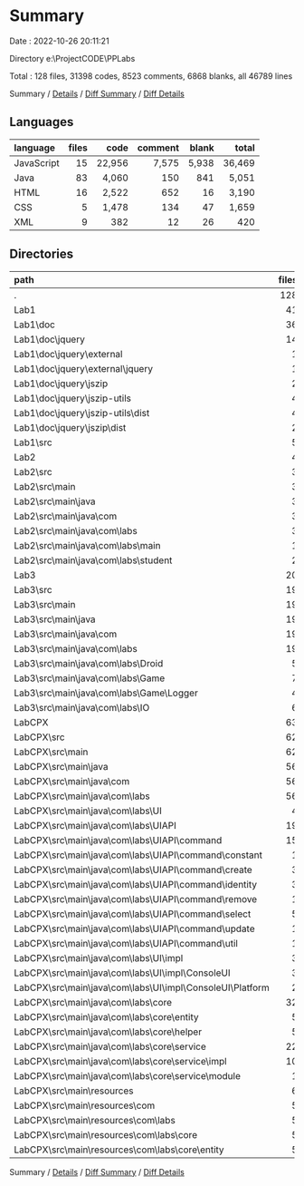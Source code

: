 # Summary

Date : 2022-10-26 20:11:21

Directory e:\\ProjectCODE\\PPLabs

Total : 128 files,  31398 codes, 8523 comments, 6868 blanks, all 46789 lines

Summary / [Details](details.md) / [Diff Summary](diff.md) / [Diff Details](diff-details.md)

## Languages
| language | files | code | comment | blank | total |
| :--- | ---: | ---: | ---: | ---: | ---: |
| JavaScript | 15 | 22,956 | 7,575 | 5,938 | 36,469 |
| Java | 83 | 4,060 | 150 | 841 | 5,051 |
| HTML | 16 | 2,522 | 652 | 16 | 3,190 |
| CSS | 5 | 1,478 | 134 | 47 | 1,659 |
| XML | 9 | 382 | 12 | 26 | 420 |

## Directories
| path | files | code | comment | blank | total |
| :--- | ---: | ---: | ---: | ---: | ---: |
| . | 128 | 31,398 | 8,523 | 6,868 | 46,789 |
| Lab1 | 41 | 27,032 | 8,367 | 6,017 | 41,416 |
| Lab1\\doc | 36 | 26,956 | 8,361 | 6,001 | 41,318 |
| Lab1\\doc\\jquery | 14 | 23,184 | 7,592 | 5,965 | 36,741 |
| Lab1\\doc\\jquery\\external | 1 | 6,906 | 1,890 | 2,077 | 10,873 |
| Lab1\\doc\\jquery\\external\\jquery | 1 | 6,906 | 1,890 | 2,077 | 10,873 |
| Lab1\\doc\\jquery\\jszip | 2 | 6,672 | 3,381 | 1,327 | 11,380 |
| Lab1\\doc\\jquery\\jszip-utils | 4 | 97 | 75 | 26 | 198 |
| Lab1\\doc\\jquery\\jszip-utils\\dist | 4 | 97 | 75 | 26 | 198 |
| Lab1\\doc\\jquery\\jszip\\dist | 2 | 6,672 | 3,381 | 1,327 | 11,380 |
| Lab1\\src | 5 | 76 | 6 | 16 | 98 |
| Lab2 | 4 | 287 | 22 | 36 | 345 |
| Lab2\\src | 3 | 214 | 18 | 29 | 261 |
| Lab2\\src\\main | 3 | 214 | 18 | 29 | 261 |
| Lab2\\src\\main\\java | 3 | 214 | 18 | 29 | 261 |
| Lab2\\src\\main\\java\\com | 3 | 214 | 18 | 29 | 261 |
| Lab2\\src\\main\\java\\com\\labs | 3 | 214 | 18 | 29 | 261 |
| Lab2\\src\\main\\java\\com\\labs\\main | 1 | 64 | 0 | 9 | 73 |
| Lab2\\src\\main\\java\\com\\labs\\student | 2 | 150 | 18 | 20 | 188 |
| Lab3 | 20 | 900 | 16 | 163 | 1,079 |
| Lab3\\src | 19 | 812 | 12 | 157 | 981 |
| Lab3\\src\\main | 19 | 812 | 12 | 157 | 981 |
| Lab3\\src\\main\\java | 19 | 812 | 12 | 157 | 981 |
| Lab3\\src\\main\\java\\com | 19 | 812 | 12 | 157 | 981 |
| Lab3\\src\\main\\java\\com\\labs | 19 | 812 | 12 | 157 | 981 |
| Lab3\\src\\main\\java\\com\\labs\\Droid | 5 | 170 | 0 | 37 | 207 |
| Lab3\\src\\main\\java\\com\\labs\\Game | 7 | 408 | 3 | 66 | 477 |
| Lab3\\src\\main\\java\\com\\labs\\Game\\Logger | 4 | 69 | 1 | 15 | 85 |
| Lab3\\src\\main\\java\\com\\labs\\IO | 6 | 225 | 5 | 53 | 283 |
| LabCPX | 63 | 3,179 | 118 | 652 | 3,949 |
| LabCPX\\src | 62 | 3,054 | 114 | 645 | 3,813 |
| LabCPX\\src\\main | 62 | 3,054 | 114 | 645 | 3,813 |
| LabCPX\\src\\main\\java | 56 | 2,958 | 114 | 639 | 3,711 |
| LabCPX\\src\\main\\java\\com | 56 | 2,958 | 114 | 639 | 3,711 |
| LabCPX\\src\\main\\java\\com\\labs | 56 | 2,958 | 114 | 639 | 3,711 |
| LabCPX\\src\\main\\java\\com\\labs\\UI | 4 | 576 | 9 | 90 | 675 |
| LabCPX\\src\\main\\java\\com\\labs\\UIAPI | 19 | 536 | 0 | 154 | 690 |
| LabCPX\\src\\main\\java\\com\\labs\\UIAPI\\command | 15 | 498 | 0 | 142 | 640 |
| LabCPX\\src\\main\\java\\com\\labs\\UIAPI\\command\\constant | 1 | 30 | 0 | 9 | 39 |
| LabCPX\\src\\main\\java\\com\\labs\\UIAPI\\command\\create | 3 | 98 | 0 | 28 | 126 |
| LabCPX\\src\\main\\java\\com\\labs\\UIAPI\\command\\identity | 3 | 87 | 0 | 23 | 110 |
| LabCPX\\src\\main\\java\\com\\labs\\UIAPI\\command\\remove | 1 | 28 | 0 | 9 | 37 |
| LabCPX\\src\\main\\java\\com\\labs\\UIAPI\\command\\select | 5 | 197 | 0 | 53 | 250 |
| LabCPX\\src\\main\\java\\com\\labs\\UIAPI\\command\\update | 1 | 30 | 0 | 10 | 40 |
| LabCPX\\src\\main\\java\\com\\labs\\UIAPI\\command\\util | 1 | 28 | 0 | 10 | 38 |
| LabCPX\\src\\main\\java\\com\\labs\\UI\\impl | 3 | 571 | 9 | 88 | 668 |
| LabCPX\\src\\main\\java\\com\\labs\\UI\\impl\\СonsoleUI | 3 | 571 | 9 | 88 | 668 |
| LabCPX\\src\\main\\java\\com\\labs\\UI\\impl\\СonsoleUI\\Platform | 2 | 53 | 0 | 15 | 68 |
| LabCPX\\src\\main\\java\\com\\labs\\core | 32 | 1,834 | 105 | 392 | 2,331 |
| LabCPX\\src\\main\\java\\com\\labs\\core\\entity | 5 | 224 | 0 | 53 | 277 |
| LabCPX\\src\\main\\java\\com\\labs\\core\\helper | 5 | 297 | 0 | 65 | 362 |
| LabCPX\\src\\main\\java\\com\\labs\\core\\service | 22 | 1,313 | 105 | 274 | 1,692 |
| LabCPX\\src\\main\\java\\com\\labs\\core\\service\\impl | 10 | 1,156 | 81 | 240 | 1,477 |
| LabCPX\\src\\main\\java\\com\\labs\\core\\service\\module | 1 | 29 | 0 | 4 | 33 |
| LabCPX\\src\\main\\resources | 6 | 96 | 0 | 6 | 102 |
| LabCPX\\src\\main\\resources\\com | 5 | 78 | 0 | 5 | 83 |
| LabCPX\\src\\main\\resources\\com\\labs | 5 | 78 | 0 | 5 | 83 |
| LabCPX\\src\\main\\resources\\com\\labs\\core | 5 | 78 | 0 | 5 | 83 |
| LabCPX\\src\\main\\resources\\com\\labs\\core\\entity | 5 | 78 | 0 | 5 | 83 |

Summary / [Details](details.md) / [Diff Summary](diff.md) / [Diff Details](diff-details.md)